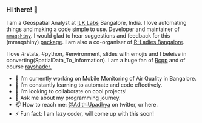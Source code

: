 ### Hi there! 👋

I am a Geospatial Analyst at [ILK Labs](https://www.ilklabs.com/) Bangalore, India. I love automating things and making a code simple to use. Developer and maintainer of [`mmaqshiny`](https://cran.rstudio.com/web/packages/mmaqshiny/index.html). I would glad to hear suggestions and feedback for this (mmaqshiny) [package](https://joss.theoj.org/papers/10.21105/joss.02250). I am also a co-organiser of [R-Ladies Bangalore](https://twitter.com/RLadiesBLR).

I love #rstats, #python, #environment, slides with emojis and I beleive in converting(SpatialData_To_Information). I am a huge fan of [Rcpp](https://cran.r-project.org/web/packages/Rcpp/index.html) and of course [rayshader.](https://cran.r-project.org/web/packages/rayshader/index.html)

- 🔭 I’m currently working on Mobile Monitoring of Air Quality in Bangalore.
- 🌱 I’m constantly learning to automate and code effectively. 
- 👯 I’m looking to collaborate on cool projects!
- 💬 Ask me about my programming journey.
- 📫 How to reach me: [@AdithiUpadhya](https://twitter.com/AdithiUpadhya) on twitter, or here. 
- ⚡ Fun fact: I am lazy coder, will come up with this soon!


